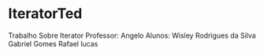 # IteratorTed
Trabalho Sobre Iterator  Professor: Angelo 
Alunos: Wisley Rodrigues da Silva 
        Gabriel Gomes
        Rafael lucas
